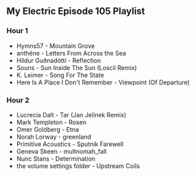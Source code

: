 ## My Electric Episode 105 Playlist

### Hour 1
* Hymns57 - Mountain Grove
* anthéne - Letters From Across the Sea
* Hildur Guðnadótti - Reflection
* Souns - Sun Inside The Sun (Loscil Remix)
* K. Leimer - Song For The State
* Here Is A Place I Don't Remember - Viewpoint (Of Departure)

### Hour 2
* Lucrecia Dalt - Tar (Jan Jelinek Remix)
* Mark Templeton - Rosen
* Omer Goldberg - Etna
* Norah Lorway - greenland
* Primitive Acoustics - Sputnik Farewell
* Geneva Skeen - multnomah_fall
* Nunc Stans - Determination
* the volume settings folder - Upstream Coils
